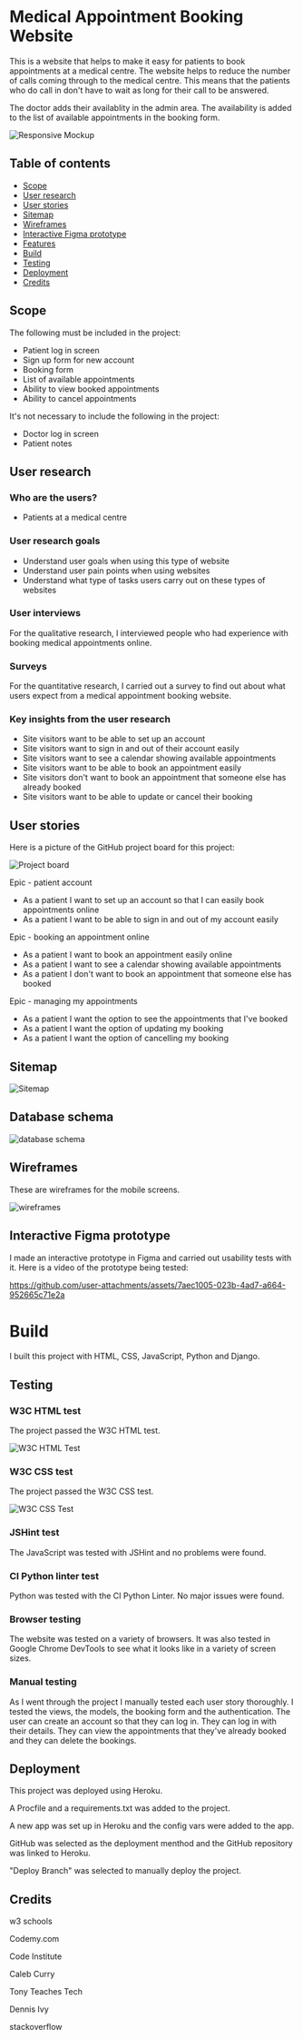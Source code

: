 # Medical Appointment Booking Website

This is a website that helps to make it easy for patients to book appointments at
a medical centre. The website helps to reduce the number of calls coming through to
the medical centre. This means that the patients who do call in don't have to
wait as long for their call to be answered.

The doctor adds their availablity in the admin area. The availability is added to 
the list of available appointments in the booking form.

![Responsive Mockup](images/prototype.png)

## Table of contents

- [Scope](#scope)
- [User research](#user-research)
- [User stories](#user-stories)
- [Sitemap](#sitemap)
- [Wireframes](#wireframes)
- [Interactive Figma prototype](#interactive-figma-prototype)
- [Features](#features)
- [Build](#build)   
- [Testing](#testing)  
- [Deployment](#deployment)
- [Credits](#credits)

## Scope

The following must be included in the project:

- Patient log in screen
- Sign up form for new account
- Booking form
- List of available appointments
- Ability to view booked appointments
- Ability to cancel appointments

It's not necessary to include the following in the project:

- Doctor log in screen
- Patient notes

## User research

### Who are the users?

- Patients at a medical centre

### User research goals

- Understand user goals when using this type of website
- Understand user pain points when using websites
- Understand what type of tasks users carry out on these types of websites

### User interviews

For the qualitative research, I interviewed people who had experience with booking medical appointments online.

### Surveys

For the quantitative research, I carried out a survey to find out about what users expect from a medical appointment booking website.

### Key insights from the user research

- Site visitors want to be able to set up an account
- Site visitors want to sign in and out of their account easily
- Site visitors want to see a calendar showing available appointments
- Site visitors want to be able to book an appointment easily
- Site visitors don't want to book an appointment that someone else has already booked
- Site visitors want to be able to update or cancel their booking

## User stories

Here is a picture of the GitHub project board for this project:

![Project board](images/user_stories.png)

Epic - patient account

- As a patient I want to set up an account so that I can easily book appointments online
- As a patient I want to be able to sign in and out of my account easily
  
Epic - booking an appointment online

- As a patient I want to book an appointment easily online
- As a patient I want to see a calendar showing available appointments
- As a patient I don't want to book an appointment that someone else has booked

Epic - managing my appointments

- As a patient I want the option to see the appointments that I've booked
- As a patient I want the option of updating my booking
- As a patient I want the option of cancelling my booking

## Sitemap

![Sitemap](images/sitemap.png)

## Database schema

![database schema](images/database.png)

## Wireframes

These are wireframes for the mobile screens.

![wireframes](images/wireframes.png)

## Interactive Figma prototype

I made an interactive prototype in Figma and carried out usability tests with it. Here is a video of the prototype being tested:

https://github.com/user-attachments/assets/7aec1005-023b-4ad7-a664-952665c71e2a

# Build

I built this project with HTML, CSS, JavaScript, Python and Django. 

## Testing

### W3C HTML test

The project passed the W3C HTML test.

![W3C HTML Test](images/html.png)

### W3C CSS test

The project passed the W3C CSS test.

![W3C CSS Test](images/css.png)

### JSHint test 

The JavaScript was tested with JSHint and no problems were found.

### CI Python linter test

Python was tested with the CI Python Linter. No major issues were found.

### Browser testing

The website was tested on a variety of browsers. It was also tested in Google 
Chrome DevTools to see what it looks like in a variety of screen sizes.

### Manual testing

As I went through the project I manually tested each user story thoroughly. I tested the views, 
the models, the booking form and the authentication. The user can create an account so that they
can log in. They can log in with their details. They can view the appointments that they've
already booked and they can delete the bookings. 

## Deployment

This project was deployed using Heroku.

A Procfile and a requirements.txt was added to the project.

A new app was set up in Heroku and the config vars were added to the app.

GitHub was selected as the deployment menthod and the GitHub repository was linked to Heroku.

"Deploy Branch" was selected to manually deploy the project.

## Credits

w3 schools 

Codemy.com

Code Institute

Caleb Curry

Tony Teaches Tech

Dennis Ivy

stackoverflow






